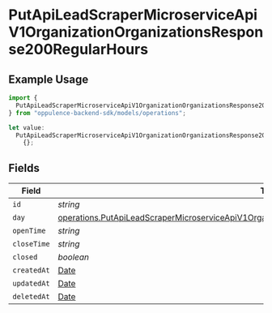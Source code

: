 # PutApiLeadScraperMicroserviceApiV1OrganizationOrganizationsResponse200RegularHours

## Example Usage

```typescript
import {
  PutApiLeadScraperMicroserviceApiV1OrganizationOrganizationsResponse200RegularHours,
} from "oppulence-backend-sdk/models/operations";

let value:
  PutApiLeadScraperMicroserviceApiV1OrganizationOrganizationsResponse200RegularHours =
    {};
```

## Fields

| Field                                                                                                                                                                                                                      | Type                                                                                                                                                                                                                       | Required                                                                                                                                                                                                                   | Description                                                                                                                                                                                                                |
| -------------------------------------------------------------------------------------------------------------------------------------------------------------------------------------------------------------------------- | -------------------------------------------------------------------------------------------------------------------------------------------------------------------------------------------------------------------------- | -------------------------------------------------------------------------------------------------------------------------------------------------------------------------------------------------------------------------- | -------------------------------------------------------------------------------------------------------------------------------------------------------------------------------------------------------------------------- |
| `id`                                                                                                                                                                                                                       | *string*                                                                                                                                                                                                                   | :heavy_minus_sign:                                                                                                                                                                                                         | N/A                                                                                                                                                                                                                        |
| `day`                                                                                                                                                                                                                      | [operations.PutApiLeadScraperMicroserviceApiV1OrganizationOrganizationsResponse200ApplicationJSONDay](../../models/operations/putapileadscrapermicroserviceapiv1organizationorganizationsresponse200applicationjsonday.md) | :heavy_minus_sign:                                                                                                                                                                                                         | N/A                                                                                                                                                                                                                        |
| `openTime`                                                                                                                                                                                                                 | *string*                                                                                                                                                                                                                   | :heavy_minus_sign:                                                                                                                                                                                                         | N/A                                                                                                                                                                                                                        |
| `closeTime`                                                                                                                                                                                                                | *string*                                                                                                                                                                                                                   | :heavy_minus_sign:                                                                                                                                                                                                         | N/A                                                                                                                                                                                                                        |
| `closed`                                                                                                                                                                                                                   | *boolean*                                                                                                                                                                                                                  | :heavy_minus_sign:                                                                                                                                                                                                         | N/A                                                                                                                                                                                                                        |
| `createdAt`                                                                                                                                                                                                                | [Date](https://developer.mozilla.org/en-US/docs/Web/JavaScript/Reference/Global_Objects/Date)                                                                                                                              | :heavy_minus_sign:                                                                                                                                                                                                         | N/A                                                                                                                                                                                                                        |
| `updatedAt`                                                                                                                                                                                                                | [Date](https://developer.mozilla.org/en-US/docs/Web/JavaScript/Reference/Global_Objects/Date)                                                                                                                              | :heavy_minus_sign:                                                                                                                                                                                                         | N/A                                                                                                                                                                                                                        |
| `deletedAt`                                                                                                                                                                                                                | [Date](https://developer.mozilla.org/en-US/docs/Web/JavaScript/Reference/Global_Objects/Date)                                                                                                                              | :heavy_minus_sign:                                                                                                                                                                                                         | N/A                                                                                                                                                                                                                        |